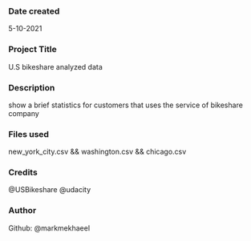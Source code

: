 ### Date created
5-10-2021

### Project Title
U.S bikeshare analyzed data

### Description
show a brief statistics for customers that uses the service of bikeshare company

### Files used
new_york_city.csv && washington.csv && chicago.csv

### Credits
@USBikeshare
@udacity

### Author
Github: @markmekhaeel


